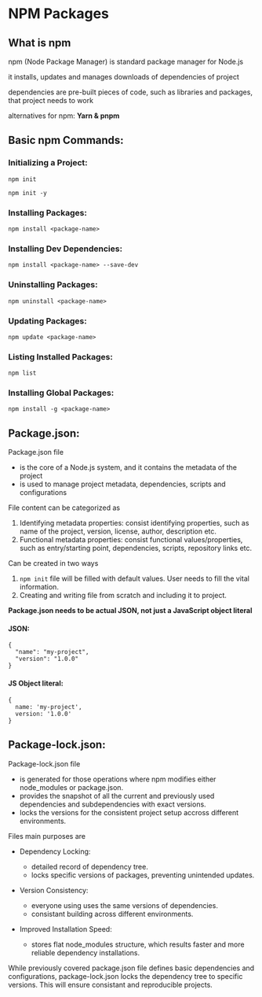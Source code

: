 # NPM Packages

## What is npm

npm (Node Package Manager) is standard package manager for Node.js

it installs, updates and manages downloads of dependencies of project

dependencies are pre-built pieces of code, such as libraries and packages, that project needs to work

alternatives for npm: **Yarn & pnpm**

## Basic npm Commands:

### Initializing a Project:

`npm init`

`npm init -y`

### Installing Packages:

`npm install <package-name>`

### Installing Dev Dependencies:

`npm install <package-name> --save-dev`

### Uninstalling Packages:

`npm uninstall <package-name>`

### Updating Packages:

`npm update <package-name>`

### Listing Installed Packages:

`npm list`

### Installing Global Packages:

`npm install -g <package-name>`

## Package.json:

Package.json file

- is the core of a Node.js system, and it contains the metadata of the project
- is used to manage project metadata, dependencies, scripts and configurations

File content can be categorized as

1. Identifying metadata properties: consist identifying properties, such as name of the project, version, license, author, description etc.
2. Functional metadata properties: consist functional values/properties, such as entry/starting point, dependencies, scripts, repository links etc.

Can be created in two ways

1. `npm init` file will be filled with default values. User needs to fill the vital information.
2. Creating and writing file from scratch and including it to project.

**Package.json needs to be actual JSON, not just a JavaScript object literal**

#### JSON:

```
{
  "name": "my-project",
  "version": "1.0.0"
}
```

#### JS Object literal:

```
{
  name: 'my-project',
  version: '1.0.0'
}
```

## Package-lock.json:

Package-lock.json file

- is generated for those operations where npm modifies either node_modules or package.json.
- provides the snapshot of all the current and previously used dependencies and subdependencies with exact versions.
- locks the versions for the consistent project setup accross different environments.

Files main purposes are

- Dependency Locking:

  - detailed record of dependency tree.
  - locks specific versions of packages, preventing unintended updates.

- Version Consistency:

  - everyone using uses the same versions of dependencies.
  - consistant building across different environments.

- Improved Installation Speed:
  - stores flat node_modules structure, which results faster and more reliable dependency installations.

While previously covered package.json file defines basic dependencies and configurations, package-lock.json locks the dependency tree to specific versions. This will ensure consistant and reproducible projects.
